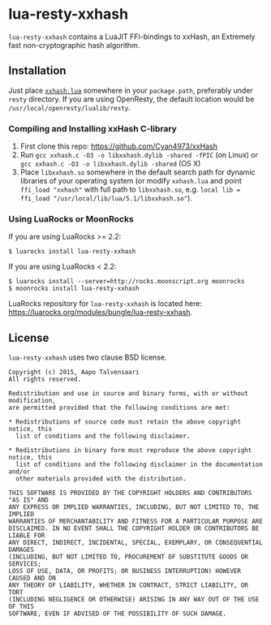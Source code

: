 # lua-resty-xxhash

`lua-resty-xxhash` contains a LuaJIT FFI-bindings to xxHash, an Extremely fast non-cryptographic hash algorithm.

## Installation

Just place [`xxhash.lua`](https://github.com/bungle/lua-resty-xxhash/blob/master/lib/resty/xxhash.lua) somewhere in your `package.path`, preferably under `resty` directory. If you are using OpenResty, the default location would be `/usr/local/openresty/lualib/resty`.

### Compiling and Installing xxHash C-library

1. First clone this repo: https://github.com/Cyan4973/xxHash
2. Run `gcc xxhash.c -O3 -o libxxhash.dylib -shared -fPIC` (on Linux) or `gcc xxhash.c -O3 -o libxxhash.dylib -shared` (OS X)
4. Place `libxxhash.so` somewhere in the default search path for dynamic libraries of your operating system (or modify `xxhash.lua` and point `ffi_load "xxhash"` with full path to `libxxhash.so`, e.g. `local lib = ffi_load "/usr/local/lib/lua/5.1/libxxhash.so"`).

### Using LuaRocks or MoonRocks

If you are using LuaRocks >= 2.2:

```Shell
$ luarocks install lua-resty-xxhash
```

If you are using LuaRocks < 2.2:

```Shell
$ luarocks install --server=http://rocks.moonscript.org moonrocks
$ moonrocks install lua-resty-xxhash
```

LuaRocks repository for `lua-resty-xxhash` is located here: https://luarocks.org/modules/bungle/lua-resty-xxhash.

## License

`lua-resty-xxhash` uses two clause BSD license.

```
Copyright (c) 2015, Aapo Talvensaari
All rights reserved.

Redistribution and use in source and binary forms, with or without modification,
are permitted provided that the following conditions are met:

* Redistributions of source code must retain the above copyright notice, this
  list of conditions and the following disclaimer.

* Redistributions in binary form must reproduce the above copyright notice, this
  list of conditions and the following disclaimer in the documentation and/or
  other materials provided with the distribution.

THIS SOFTWARE IS PROVIDED BY THE COPYRIGHT HOLDERS AND CONTRIBUTORS "AS IS" AND
ANY EXPRESS OR IMPLIED WARRANTIES, INCLUDING, BUT NOT LIMITED TO, THE IMPLIED
WARRANTIES OF MERCHANTABILITY AND FITNESS FOR A PARTICULAR PURPOSE ARE
DISCLAIMED. IN NO EVENT SHALL THE COPYRIGHT HOLDER OR CONTRIBUTORS BE LIABLE FOR
ANY DIRECT, INDIRECT, INCIDENTAL, SPECIAL, EXEMPLARY, OR CONSEQUENTIAL DAMAGES
(INCLUDING, BUT NOT LIMITED TO, PROCUREMENT OF SUBSTITUTE GOODS OR SERVICES;
LOSS OF USE, DATA, OR PROFITS; OR BUSINESS INTERRUPTION) HOWEVER CAUSED AND ON
ANY THEORY OF LIABILITY, WHETHER IN CONTRACT, STRICT LIABILITY, OR TORT
(INCLUDING NEGLIGENCE OR OTHERWISE) ARISING IN ANY WAY OUT OF THE USE OF THIS
SOFTWARE, EVEN IF ADVISED OF THE POSSIBILITY OF SUCH DAMAGE.
```
